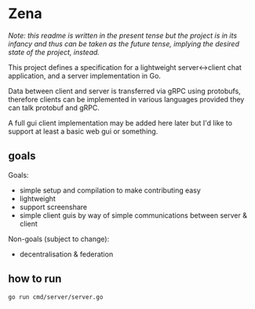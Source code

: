 # Zena

_Note: this readme is written in the present tense but the project is in its infancy and thus can be taken as the future tense, implying the desired state of the project, instead._

This project defines a specification for a lightweight server<->client chat application, and a server implementation in Go.

Data between client and server is transferred via gRPC using protobufs, therefore clients can be implemented in various languages
provided they can talk protobuf and gRPC.

A full gui client implementation may be added here later but I'd like to support at least a basic web gui or something.

## goals

Goals:

- simple setup and compilation to make contributing easy
- lightweight
- support screenshare
- simple client guis by way of simple communications between server & client

Non-goals (subject to change):

- decentralisation & federation

## how to run

`go run cmd/server/server.go`
